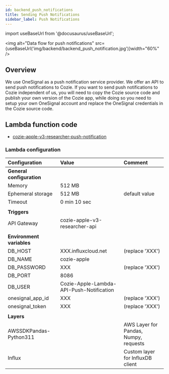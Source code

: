 ```yaml
---
id: backend_push_notifications
title: Sending Push Notifications
sidebar_label: Push Notifications
---
```


import useBaseUrl from '@docusaurus/useBaseUrl'; 


<img alt="Data flow for push notifications" src={useBaseUrl('img/backend/backend_push_notification.jpg')}width="60%" />


## Overview
We use OneSignal as a push notification service provider. We offer an API to send push notifications to Cozie. 
If you want to send push notifications to Cozie independent of us, you will need to copy the Cozie source code and publish your own version of the Cozie app, while doing so you need to setup your own OneSignal account and replace the OneSignal credentials in the Cozie source code.

## Lambda function code
- [cozie-apple-v3-researcher-push-notification](https://github.com/cozie-app/cozie-apple-backend/tree/main/lambda_cozie-apple-v3-researcher-push-notification)


### Lambda configuration
| Configuration | Value | Comment |
|:--------------|:------|:--------|
| **General configuration** | | |
| Memory | 512 MB |  |
| Ephemeral storage | 512 MB | default value |
| Timeout | 0 min 10 sec |  |
|  |  |  |
| **Triggers** | | |
| API Gateway | cozie-apple-v3-researcher-api |  |
|  |  |  |
| **Environment variables** | | |
| DB_HOST     | XXX.influxcloud.net | (replace 'XXX') |
| DB_NAME     | cozie-apple |  |
| DB_PASSWORD | XXX | (replace 'XXX') |
| DB_PORT     | 8086 |  |
| DB_USER     | Cozie-Apple-Lambda-API-Push-Notification |  |
| onesignal_app_id | XXX | (replace 'XXX') |
| onesignal_token | XXX | (replace 'XXX') |
|  |  |  |
| **Layers** | | |
| AWSSDKPandas-Python311 |  | AWS Layer for Pandas, Numpy, requests |
| Influx |  | Custom layer for InfluxDB client |

